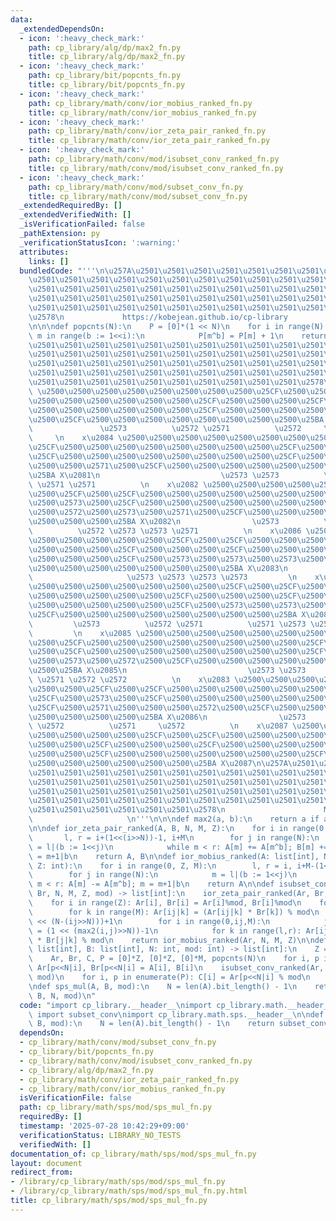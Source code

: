 ```yaml
---
data:
  _extendedDependsOn:
  - icon: ':heavy_check_mark:'
    path: cp_library/alg/dp/max2_fn.py
    title: cp_library/alg/dp/max2_fn.py
  - icon: ':heavy_check_mark:'
    path: cp_library/bit/popcnts_fn.py
    title: cp_library/bit/popcnts_fn.py
  - icon: ':heavy_check_mark:'
    path: cp_library/math/conv/ior_mobius_ranked_fn.py
    title: cp_library/math/conv/ior_mobius_ranked_fn.py
  - icon: ':heavy_check_mark:'
    path: cp_library/math/conv/ior_zeta_pair_ranked_fn.py
    title: cp_library/math/conv/ior_zeta_pair_ranked_fn.py
  - icon: ':heavy_check_mark:'
    path: cp_library/math/conv/mod/isubset_conv_ranked_fn.py
    title: cp_library/math/conv/mod/isubset_conv_ranked_fn.py
  - icon: ':heavy_check_mark:'
    path: cp_library/math/conv/mod/subset_conv_fn.py
    title: cp_library/math/conv/mod/subset_conv_fn.py
  _extendedRequiredBy: []
  _extendedVerifiedWith: []
  _isVerificationFailed: false
  _pathExtension: py
  _verificationStatusIcon: ':warning:'
  attributes:
    links: []
  bundledCode: "'''\n\u257A\u2501\u2501\u2501\u2501\u2501\u2501\u2501\u2501\u2501\u2501\
    \u2501\u2501\u2501\u2501\u2501\u2501\u2501\u2501\u2501\u2501\u2501\u2501\u2501\
    \u2501\u2501\u2501\u2501\u2501\u2501\u2501\u2501\u2501\u2501\u2501\u2501\u2501\
    \u2501\u2501\u2501\u2501\u2501\u2501\u2501\u2501\u2501\u2501\u2501\u2501\u2501\
    \u2501\u2501\u2501\u2501\u2501\u2501\u2501\u2501\u2501\u2501\u2501\u2501\u2501\
    \u2578\n             https://kobejean.github.io/cp-library               \n'''\n\
    \n\n\ndef popcnts(N):\n    P = [0]*(1 << N)\n    for i in range(N):\n        for\
    \ m in range(b := 1<<i):\n            P[m^b] = P[m] + 1\n    return P\n'''\n\u257A\
    \u2501\u2501\u2501\u2501\u2501\u2501\u2501\u2501\u2501\u2501\u2501\u2501\u2501\
    \u2501\u2501\u2501\u2501\u2501\u2501\u2501\u2501\u2501\u2501\u2501\u2501\u2501\
    \u2501\u2501\u2501\u2501\u2501\u2501\u2501\u2501\u2501\u2501\u2501\u2501\u2501\
    \u2501\u2501\u2501\u2501\u2501\u2501\u2501\u2501\u2501\u2501\u2501\u2501\u2501\
    \u2501\u2501\u2501\u2501\u2501\u2501\u2501\u2501\u2501\u2501\u2578\n    x\u2080\
    \ \u2500\u2500\u2500\u2500\u2500\u2500\u2500\u2500\u25CF\u2500\u25CF\u2500\u2500\
    \u2500\u2500\u2500\u2500\u2500\u2500\u25CF\u2500\u2500\u2500\u25CF\u2500\u2500\
    \u2500\u2500\u2500\u2500\u2500\u2500\u25CF\u2500\u2500\u2500\u2500\u2500\u2500\
    \u2500\u25CF\u2500\u2500\u2500\u2500\u2500\u2500\u2500\u2500\u25BA X\u2080\n \
    \               \u2573          \u2572 \u2571          \u2572     \u2571     \
    \     \n    x\u2084 \u2500\u2500\u2500\u2500\u2500\u2500\u2500\u2500\u25CF\u2500\
    \u25CF\u2500\u2500\u2500\u2500\u2500\u2500\u2500\u2500\u25CF\u2500\u2573\u2500\
    \u25CF\u2500\u2500\u2500\u2500\u2500\u2500\u2500\u2500\u25CF\u2500\u2572\u2500\
    \u2500\u2500\u2571\u2500\u25CF\u2500\u2500\u2500\u2500\u2500\u2500\u2500\u2500\
    \u25BA X\u2081\n                           \u2573 \u2573          \u2572 \u2572\
    \ \u2571 \u2571          \n    x\u2082 \u2500\u2500\u2500\u2500\u2500\u2500\u2500\
    \u2500\u25CF\u2500\u25CF\u2500\u2500\u2500\u2500\u2500\u2500\u2500\u2500\u25CF\
    \u2500\u2573\u2500\u25CF\u2500\u2500\u2500\u2500\u2500\u2500\u2500\u2500\u25CF\
    \u2500\u2572\u2500\u2573\u2500\u2571\u2500\u25CF\u2500\u2500\u2500\u2500\u2500\
    \u2500\u2500\u2500\u25BA X\u2082\n                \u2573          \u2571 \u2572\
    \          \u2572 \u2573 \u2573 \u2571          \n    x\u2086 \u2500\u2500\u2500\
    \u2500\u2500\u2500\u2500\u2500\u25CF\u2500\u25CF\u2500\u2500\u2500\u2500\u2500\
    \u2500\u2500\u2500\u25CF\u2500\u2500\u2500\u25CF\u2500\u2500\u2500\u2500\u2500\
    \u2500\u2500\u2500\u25CF\u2500\u2573\u2500\u2573\u2500\u2573\u2500\u25CF\u2500\
    \u2500\u2500\u2500\u2500\u2500\u2500\u2500\u25BA X\u2083\n                   \
    \                     \u2573 \u2573 \u2573 \u2573         \n    x\u2081 \u2500\
    \u2500\u2500\u2500\u2500\u2500\u2500\u2500\u25CF\u2500\u25CF\u2500\u2500\u2500\
    \u2500\u2500\u2500\u2500\u2500\u25CF\u2500\u2500\u2500\u25CF\u2500\u2500\u2500\
    \u2500\u2500\u2500\u2500\u2500\u25CF\u2500\u2573\u2500\u2573\u2500\u2573\u2500\
    \u25CF\u2500\u2500\u2500\u2500\u2500\u2500\u2500\u2500\u25BA X\u2084\n       \
    \         \u2573          \u2572 \u2571          \u2571 \u2573 \u2573 \u2572 \
    \         \n    x\u2085 \u2500\u2500\u2500\u2500\u2500\u2500\u2500\u2500\u25CF\
    \u2500\u25CF\u2500\u2500\u2500\u2500\u2500\u2500\u2500\u2500\u25CF\u2500\u2573\
    \u2500\u25CF\u2500\u2500\u2500\u2500\u2500\u2500\u2500\u2500\u25CF\u2500\u2571\
    \u2500\u2573\u2500\u2572\u2500\u25CF\u2500\u2500\u2500\u2500\u2500\u2500\u2500\
    \u2500\u25BA X\u2085\n                           \u2573 \u2573          \u2571\
    \ \u2571 \u2572 \u2572          \n    x\u2083 \u2500\u2500\u2500\u2500\u2500\u2500\
    \u2500\u2500\u25CF\u2500\u25CF\u2500\u2500\u2500\u2500\u2500\u2500\u2500\u2500\
    \u25CF\u2500\u2573\u2500\u25CF\u2500\u2500\u2500\u2500\u2500\u2500\u2500\u2500\
    \u25CF\u2500\u2571\u2500\u2500\u2500\u2572\u2500\u25CF\u2500\u2500\u2500\u2500\
    \u2500\u2500\u2500\u2500\u25BA X\u2086\n                \u2573          \u2571\
    \ \u2572          \u2571     \u2572          \n    x\u2087 \u2500\u2500\u2500\u2500\
    \u2500\u2500\u2500\u2500\u25CF\u2500\u25CF\u2500\u2500\u2500\u2500\u2500\u2500\
    \u2500\u2500\u25CF\u2500\u2500\u2500\u25CF\u2500\u2500\u2500\u2500\u2500\u2500\
    \u2500\u2500\u25CF\u2500\u2500\u2500\u2500\u2500\u2500\u2500\u25CF\u2500\u2500\
    \u2500\u2500\u2500\u2500\u2500\u2500\u25BA X\u2087\n\u257A\u2501\u2501\u2501\u2501\
    \u2501\u2501\u2501\u2501\u2501\u2501\u2501\u2501\u2501\u2501\u2501\u2501\u2501\
    \u2501\u2501\u2501\u2501\u2501\u2501\u2501\u2501\u2501\u2501\u2501\u2501\u2501\
    \u2501\u2501\u2501\u2501\u2501\u2501\u2501\u2501\u2501\u2501\u2501\u2501\u2501\
    \u2501\u2501\u2501\u2501\u2501\u2501\u2501\u2501\u2501\u2501\u2501\u2501\u2501\
    \u2501\u2501\u2501\u2501\u2501\u2501\u2578\n                      Math - Convolution\
    \                     \n'''\n\n\ndef max2(a, b):\n    return a if a > b else b\n\
    \n\ndef ior_zeta_pair_ranked(A, B, N, M, Z):\n    for i in range(0, Z, M):\n \
    \       l, r = i+(1<<(i>>N))-1, i+M\n        for j in range(N):\n            m\
    \ = l|(b := 1<<j)\n            while m < r: A[m] += A[m^b]; B[m] += B[m^b]; m\
    \ = m+1|b\n    return A, B\n\ndef ior_mobius_ranked(A: list[int], N: int, M: int,\
    \ Z: int):\n    for i in range(0, Z, M):\n        l, r = i, i+M-(1<<(N-(i>>N)))+1\n\
    \        for j in range(N):\n            m = l|(b := 1<<j)\n            while\
    \ m < r: A[m] -= A[m^b]; m = m+1|b\n    return A\n\ndef isubset_conv_ranked(Ar,\
    \ Br, N, M, Z, mod) -> list[int]:\n    ior_zeta_pair_ranked(Ar, Br, N, M, Z)\n\
    \    for i in range(Z): Ar[i], Br[i] = Ar[i]%mod, Br[i]%mod\n    for ij in range(Z-M,-1,-M):\n\
    \        for k in range(M): Ar[ij|k] = (Ar[ij|k] * Br[k]) % mod\n        r = M-(1\
    \ << (N-(ij>>N)))+1\n        for i in range(0,ij,M):\n            j = ij-i; l\
    \ = (1 << (max2(i,j)>>N))-1\n            for k in range(l,r): Ar[ij|k] += Ar[i|k]\
    \ * Br[j|k] % mod\n    return ior_mobius_ranked(Ar, N, M, Z)\n\ndef subset_conv(A:\
    \ list[int], B: list[int], N: int, mod: int) -> list[int]:\n    Z = (N+1)*(M:=1<<N)\n\
    \    Ar, Br, C, P = [0]*Z, [0]*Z, [0]*M, popcnts(N)\n    for i, p in enumerate(P):\
    \ Ar[p<<N|i], Br[p<<N|i] = A[i], B[i]\n    isubset_conv_ranked(Ar, Br, N, M, Z,\
    \ mod)\n    for i, p in enumerate(P): C[i] = Ar[p<<N|i] % mod\n    return C\n\n\
    \ndef sps_mul(A, B, mod):\n    N = len(A).bit_length() - 1\n    return subset_conv(A,\
    \ B, N, mod)\n"
  code: "import cp_library.__header__\nimport cp_library.math.__header__\nfrom cp_library.math.conv.mod.subset_conv_fn\
    \ import subset_conv\nimport cp_library.math.sps.__header__\n\ndef sps_mul(A,\
    \ B, mod):\n    N = len(A).bit_length() - 1\n    return subset_conv(A, B, N, mod)"
  dependsOn:
  - cp_library/math/conv/mod/subset_conv_fn.py
  - cp_library/bit/popcnts_fn.py
  - cp_library/math/conv/mod/isubset_conv_ranked_fn.py
  - cp_library/alg/dp/max2_fn.py
  - cp_library/math/conv/ior_zeta_pair_ranked_fn.py
  - cp_library/math/conv/ior_mobius_ranked_fn.py
  isVerificationFile: false
  path: cp_library/math/sps/mod/sps_mul_fn.py
  requiredBy: []
  timestamp: '2025-07-28 10:42:29+09:00'
  verificationStatus: LIBRARY_NO_TESTS
  verifiedWith: []
documentation_of: cp_library/math/sps/mod/sps_mul_fn.py
layout: document
redirect_from:
- /library/cp_library/math/sps/mod/sps_mul_fn.py
- /library/cp_library/math/sps/mod/sps_mul_fn.py.html
title: cp_library/math/sps/mod/sps_mul_fn.py
---
```


